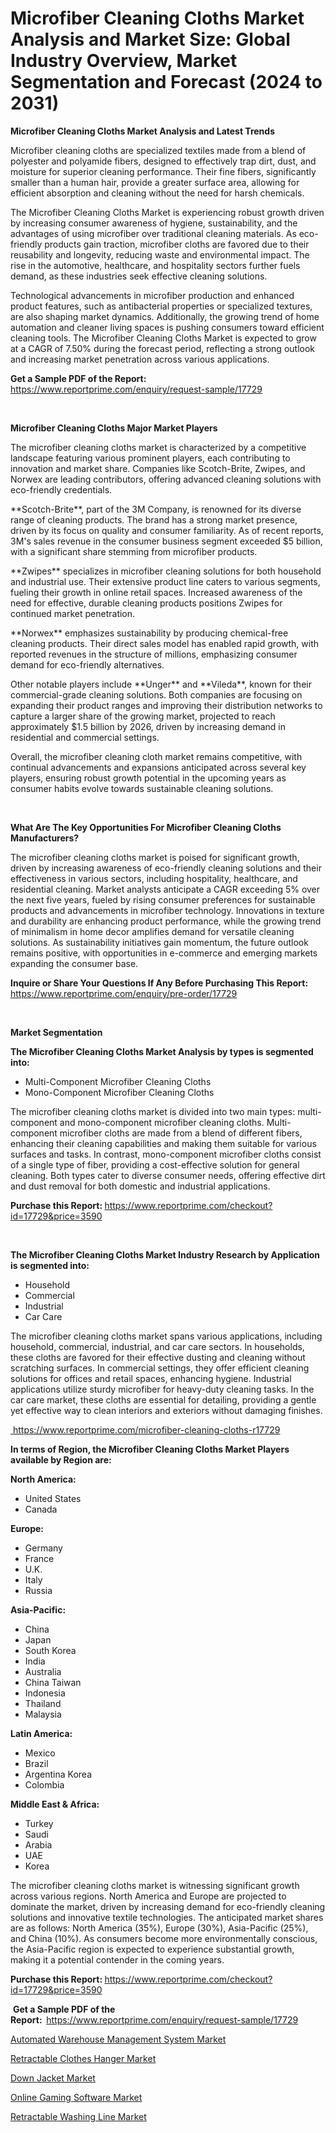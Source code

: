 <p><h1>Microfiber Cleaning Cloths Market Analysis and Market Size: Global Industry Overview, Market Segmentation and Forecast (2024 to 2031)</h1></p><p><strong>Microfiber Cleaning Cloths Market Analysis and Latest Trends</strong></p>
<p><p>Microfiber cleaning cloths are specialized textiles made from a blend of polyester and polyamide fibers, designed to effectively trap dirt, dust, and moisture for superior cleaning performance. Their fine fibers, significantly smaller than a human hair, provide a greater surface area, allowing for efficient absorption and cleaning without the need for harsh chemicals.</p><p>The Microfiber Cleaning Cloths Market is experiencing robust growth driven by increasing consumer awareness of hygiene, sustainability, and the advantages of using microfiber over traditional cleaning materials. As eco-friendly products gain traction, microfiber cloths are favored due to their reusability and longevity, reducing waste and environmental impact. The rise in the automotive, healthcare, and hospitality sectors further fuels demand, as these industries seek effective cleaning solutions.</p><p>Technological advancements in microfiber production and enhanced product features, such as antibacterial properties or specialized textures, are also shaping market dynamics. Additionally, the growing trend of home automation and cleaner living spaces is pushing consumers toward efficient cleaning tools. The Microfiber Cleaning Cloths Market is expected to grow at a CAGR of 7.50% during the forecast period, reflecting a strong outlook and increasing market penetration across various applications.</p></p>
<p><strong>Get a Sample PDF of the Report:&nbsp;</strong> <a href="https://www.reportprime.com/enquiry/request-sample/17729?utm_campaign=97&utm_medium=2&utm_source=Github&utm_content=ia&utm_term=20112024&utm_id=microfiber-cleaning-cloths">https://www.reportprime.com/enquiry/request-sample/17729</a></p>
<p>&nbsp;</p>
<p><strong>Microfiber Cleaning Cloths Major Market Players</strong></p>
<p><p>The microfiber cleaning cloths market is characterized by a competitive landscape featuring various prominent players, each contributing to innovation and market share. Companies like Scotch-Brite, Zwipes, and Norwex are leading contributors, offering advanced cleaning solutions with eco-friendly credentials.</p><p>**Scotch-Brite**, part of the 3M Company, is renowned for its diverse range of cleaning products. The brand has a strong market presence, driven by its focus on quality and consumer familiarity. As of recent reports, 3M's sales revenue in the consumer business segment exceeded $5 billion, with a significant share stemming from microfiber products.</p><p>**Zwipes** specializes in microfiber cleaning solutions for both household and industrial use. Their extensive product line caters to various segments, fueling their growth in online retail spaces. Increased awareness of the need for effective, durable cleaning products positions Zwipes for continued market penetration.</p><p>**Norwex** emphasizes sustainability by producing chemical-free cleaning products. Their direct sales model has enabled rapid growth, with reported revenues in the structure of millions, emphasizing consumer demand for eco-friendly alternatives.</p><p>Other notable players include **Unger** and **Vileda**, known for their commercial-grade cleaning solutions. Both companies are focusing on expanding their product ranges and improving their distribution networks to capture a larger share of the growing market, projected to reach approximately $1.5 billion by 2026, driven by increasing demand in residential and commercial settings.</p><p>Overall, the microfiber cleaning cloth market remains competitive, with continual advancements and expansions anticipated across several key players, ensuring robust growth potential in the upcoming years as consumer habits evolve towards sustainable cleaning solutions.</p></p>
<p>&nbsp;</p>
<p><strong>What Are The Key Opportunities For Microfiber Cleaning Cloths Manufacturers?</strong></p>
<p><p>The microfiber cleaning cloths market is poised for significant growth, driven by increasing awareness of eco-friendly cleaning solutions and their effectiveness in various sectors, including hospitality, healthcare, and residential cleaning. Market analysts anticipate a CAGR exceeding 5% over the next five years, fueled by rising consumer preferences for sustainable products and advancements in microfiber technology. Innovations in texture and durability are enhancing product performance, while the growing trend of minimalism in home decor amplifies demand for versatile cleaning solutions. As sustainability initiatives gain momentum, the future outlook remains positive, with opportunities in e-commerce and emerging markets expanding the consumer base.</p></p>
<p><strong>Inquire or Share Your Questions If Any Before Purchasing This Report:</strong> <a href="https://www.reportprime.com/enquiry/pre-order/17729?utm_campaign=97&utm_medium=2&utm_source=Github&utm_content=ia&utm_term=20112024&utm_id=microfiber-cleaning-cloths">https://www.reportprime.com/enquiry/pre-order/17729</a></p>
<p>&nbsp;</p>
<p><strong>Market Segmentation</strong></p>
<p><strong>The Microfiber Cleaning Cloths Market Analysis by types is segmented into:</strong></p>
<p><ul><li>Multi-Component Microfiber Cleaning Cloths</li><li>Mono-Component Microfiber Cleaning Cloths</li></ul></p>
<p><p>The microfiber cleaning cloths market is divided into two main types: multi-component and mono-component microfiber cleaning cloths. Multi-component microfiber cloths are made from a blend of different fibers, enhancing their cleaning capabilities and making them suitable for various surfaces and tasks. In contrast, mono-component microfiber cloths consist of a single type of fiber, providing a cost-effective solution for general cleaning. Both types cater to diverse consumer needs, offering effective dirt and dust removal for both domestic and industrial applications.</p></p>
<p><strong>Purchase this Report:&nbsp;</strong><a href="https://www.reportprime.com/checkout?id=17729&price=3590&utm_campaign=97&utm_medium=2&utm_source=Github&utm_content=ia&utm_term=20112024&utm_id=microfiber-cleaning-cloths">https://www.reportprime.com/checkout?id=17729&price=3590</a></p>
<p>&nbsp;</p>
<p><strong>The Microfiber Cleaning Cloths Market Industry Research by Application is segmented into:</strong></p>
<p><ul><li>Household</li><li>Commercial</li><li>Industrial</li><li>Car Care</li></ul></p>
<p><p>The microfiber cleaning cloths market spans various applications, including household, commercial, industrial, and car care sectors. In households, these cloths are favored for their effective dusting and cleaning without scratching surfaces. In commercial settings, they offer efficient cleaning solutions for offices and retail spaces, enhancing hygiene. Industrial applications utilize sturdy microfiber for heavy-duty cleaning tasks. In the car care market, these cloths are essential for detailing, providing a gentle yet effective way to clean interiors and exteriors without damaging finishes.</p></p>
<p><a href="https://www.reportprime.com/microfiber-cleaning-cloths-r17729?utm_campaign=97&utm_medium=2&utm_source=Github&utm_content=ia&utm_term=20112024&utm_id=microfiber-cleaning-cloths">&nbsp;https://www.reportprime.com/microfiber-cleaning-cloths-r17729</a></p>
<p><strong>In terms of Region, the Microfiber Cleaning Cloths Market Players available by Region are:</strong></p>
<p>
    <p> <strong> North America: </strong>
        <ul>
            <li>United States</li>
            <li>Canada</li>
        </ul>
        </p> 
    <p> <strong> Europe: </strong>
        <ul>
            <li>Germany</li>
            <li>France</li>
            <li>U.K.</li>
            <li>Italy</li>
            <li>Russia</li>
        </ul>
        </p> 
    <p> <strong> Asia-Pacific: </strong>
        <ul>
            <li>China</li>
            <li>Japan</li>
            <li>South Korea</li>
            <li>India</li>
            <li>Australia</li>
            <li>China Taiwan</li>
            <li>Indonesia</li>
            <li>Thailand</li>
            <li>Malaysia</li>
        </ul>
        </p> 
    <p> <strong> Latin America: </strong>
        <ul>
            <li>Mexico</li>
            <li>Brazil</li>
            <li>Argentina Korea</li>
            <li>Colombia</li>
        </ul>
        </p> 
    <p> <strong> Middle East & Africa: </strong>
        <ul>
            <li>Turkey</li>
            <li>Saudi</li>
            <li>Arabia</li>
            <li>UAE</li>
            <li>Korea</li>
        </ul>
    </p>
    </p>
<p><p>The microfiber cleaning cloths market is witnessing significant growth across various regions. North America and Europe are projected to dominate the market, driven by increasing demand for eco-friendly cleaning solutions and innovative textile technologies. The anticipated market shares are as follows: North America (35%), Europe (30%), Asia-Pacific (25%), and China (10%). As consumers become more environmentally conscious, the Asia-Pacific region is expected to experience substantial growth, making it a potential contender in the coming years.</p></p>
<p><strong>Purchase this Report: </strong><a href="https://www.reportprime.com/checkout?id=17729&price=3590&utm_campaign=97&utm_medium=2&utm_source=Github&utm_content=ia&utm_term=20112024&utm_id=microfiber-cleaning-cloths">https://www.reportprime.com/checkout?id=17729&price=3590</a></p>
<p>&nbsp;<strong>Get a Sample PDF of the Report:&nbsp;&nbsp;</strong><a href="https://www.reportprime.com/enquiry/request-sample/17729?utm_campaign=97&utm_medium=2&utm_source=Github&utm_content=ia&utm_term=20112024&utm_id=microfiber-cleaning-cloths">https://www.reportprime.com/enquiry/request-sample/17729</a></p>
<p><strong></strong></p>
<p><p><a href="https://issuu.com/reportprime-2/docs/automated-warehouse-management-syst_a8acb3ded59c32?utm_campaign=97&utm_medium=2&utm_source=Github&utm_content=ia&utm_term=20112024&utm_id=microfiber-cleaning-cloths">Automated Warehouse Management System Market</a></p><p><a href="https://www.linkedin.com/pulse/global-retractable-clothes-hanger-market-focus-application-tvkfc?utm_campaign=97&utm_medium=2&utm_source=Github&utm_content=ia&utm_term=20112024&utm_id=microfiber-cleaning-cloths">Retractable Clothes Hanger Market</a></p><p><a href="https://github.com/ParvinKhatun77/Market-Research-Report-List-1/blob/main/down-jacket-market.md?utm_campaign=97&utm_medium=2&utm_source=Github&utm_content=ia&utm_term=20112024&utm_id=microfiber-cleaning-cloths">Down Jacket Market</a></p><p><a href="https://issuu.com/reportprime-2/docs/online-gaming-software-market-size-_9980e087c32f6f?utm_campaign=97&utm_medium=2&utm_source=Github&utm_content=ia&utm_term=20112024&utm_id=microfiber-cleaning-cloths">Online Gaming Software Market</a></p><p><a href="https://www.linkedin.com/pulse/analyzing-global-retractable-washing-line-market-growth-prospects-w9voc?utm_campaign=97&utm_medium=2&utm_source=Github&utm_content=ia&utm_term=20112024&utm_id=microfiber-cleaning-cloths">Retractable Washing Line Market</a></p></p>